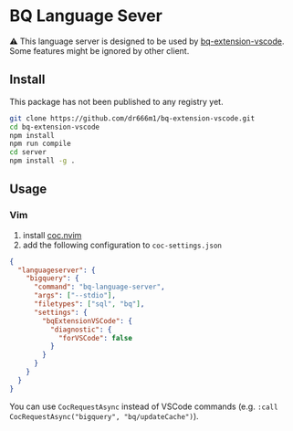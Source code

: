 # BQ Language Sever
⚠️ This language server is designed to be used by [bq-extension-vscode](https://github.com/dr666m1/bq-extension-vscode).
Some features might be ignored by other client.

## Install
This package has not been published to any registry yet.

```bash
git clone https://github.com/dr666m1/bq-extension-vscode.git
cd bq-extension-vscode
npm install
npm run compile
cd server
npm install -g .
```

## Usage
### Vim
1. install [coc.nvim](https://github.com/neoclide/coc.nvim)
2. add the following configuration to `coc-settings.json`

```json
{
  "languageserver": {
    "bigquery": {
      "command": "bq-language-server",
      "args": ["--stdio"],
      "filetypes": ["sql", "bq"],
      "settings": {
        "bqExtensionVSCode": {
          "diagnostic": {
            "forVSCode": false
          }
        }
      }
    }
  }
}
```

You can use `CocRequestAsync` instead of VSCode commands (e.g. `:call CocRequestAsync("bigquery", "bq/updateCache")`).
